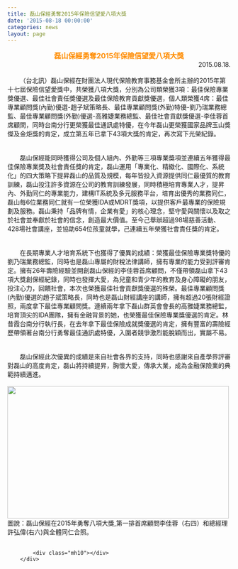 ```yaml
---
title: 磊山保經勇奪2015年保險信望愛八項大獎
date: '2015-08-18 00:00:00'
categories: news
layout: page
---
```


<div class="text">
			<div>
	<span style="display: none;">&nbsp;</span>
	<div align="center">
		<span style="font-size:16px;"><span style="color:#ff8c00;"><strong><span id="cke_bm_737S" style="display: none;">&nbsp;</span>磊山保經勇奪2015年保險信望愛八項大獎<span id="cke_bm_737E" style="display: none;">&nbsp;</span></strong></span></span></div>
	<span style="display: none;">&nbsp;</span>
	<div align="right">
		&nbsp;&nbsp;&nbsp;&nbsp;&nbsp;&nbsp;&nbsp;&nbsp;&nbsp;&nbsp;&nbsp;&nbsp;&nbsp;&nbsp;&nbsp;&nbsp;&nbsp;&nbsp;&nbsp;&nbsp;&nbsp;&nbsp;&nbsp;&nbsp;&nbsp;&nbsp;&nbsp;&nbsp;&nbsp;&nbsp;&nbsp;&nbsp;&nbsp;&nbsp;&nbsp;&nbsp;&nbsp;&nbsp;&nbsp;&nbsp;&nbsp;&nbsp;&nbsp;&nbsp;&nbsp;&nbsp;&nbsp;&nbsp;&nbsp; 2015.08.18.</div>
	<div>
		&nbsp;</div>
	<div>
		&nbsp;&nbsp;&nbsp;&nbsp;&nbsp;&nbsp; （台北訊）磊山保經在財團法人現代保險教育事務基金會所主辦的2015年第十七屆保險信望愛獎中，共榮獲八項大獎，分別為公司類榮獲3項：最佳保險專業獎優選、最佳社會責任獎優選及最佳保險教育貢獻獎優選，個人類榮獲4席：最佳專業顧問獎(內勤)優選-趙子斌策略長、最佳專業顧問獎(外勤)特優-劉乃瑞業務總監、最佳專業顧問獎(外勤)優選-高雅婕業務總監、最佳社會貢獻獎優選-李佳蓉首席顧問，同時台南分行更榮獲最佳通訊處特優，在今年磊山更榮獲國家品牌玉山獎傑及金炬獎的肯定，成立第五年已拿下43項大獎的肯定，再次寫下光榮紀錄。</div>
	<div>
		&nbsp;</div>
	<div>
		&nbsp;</div>
	<div>
		　　磊山保經能同時獲得公司及個人組內、外勤等三項專業獎項並連續五年獲得最佳保險專業獎及社會責任獎的肯定，磊山運用「專業化、精緻化、國際化、系統化」的四大策略下提昇磊山的品質及規模，每年皆投入資源提供同仁最優質的教育訓練，磊山投注許多資源在公司的教育訓練發展，同時積極培育專業人才，提昇內、外勤同仁的專業能力，建構IT系統及多元服務平台，培育出優秀的業務同仁，磊山每6位業務同仁就有一位榮獲IDA或MDRT獎項，以提供客戶最專業的保險規劃及服務。磊山秉持「品牌有情，企業有愛」的核心理念，堅守愛與關懷以及取之於社會並奉獻於社會的信念，創造最大價值。至今己舉辦超過98場慈善活動、428場社會講座，並協助654位孩童就學，己連續五年榮獲社會責任獎的肯定。</div>
	<div>
		&nbsp;</div>
	<div>
		&nbsp;</div>
	<div>
		　　在長期專業人才培育系統下也獲得了優異的成績：榮獲最佳保險專業獎特優的劉乃瑞業務總監，同時也是磊山專屬的財稅法律講師，擁有專業的能力受到評審肯定。擁有26年壽險經驗並開創磊山保經的李佳蓉首席顧問，不僅帶領磊山拿下43項大獎創保經紀錄，同時也發揮大愛，為兒童和青少年的教育及身心障礙的朋友，投注心力，回饋社會，本次也榮獲最佳社會貢獻獎優選的殊榮。最佳專業顧問獎(內勤)優選的趙子斌策略長，同時也是磊山財經講座的講師，擁有超過20張財經證照，兩度拿下最佳專業顧問獎。連續兩年拿下磊山群英會會長的高雅婕業務總監，培育頂尖的IDA團隊，擁有金融背景的她，也榮獲最佳保險專業獎優選的肯定。林昔霞台南分行執行長，在去年拿下最佳保險成就獎優選的肯定，擁有豐富的壽險經歷帶領著台南分行勇奪最佳通訊處特優，入圍者競爭激烈能脫穎而出，實屬不易。</div>
	<div>
		&nbsp;</div>
	<div>
		&nbsp;</div>
	<div>
		　　磊山保經此次優異的成績是來自社會各界的支持，同時也感謝來自產學界評審對磊山的高度肯定，磊山將持續提昇，胸懷大愛，傳承大業，成為金融保險業的典範持續邁進。</div>
	<div>
		&nbsp;</div>
	<div>
		<img alt="" src="http://www.leishan.com.tw/UserFiles/images/%E7%A3%8A%E5%B1%B1%E6%96%B0%E8%81%9E/20150817%E7%A3%8A%E5%B1%B1%E4%BF%9D%E7%B6%932015%E5%B9%B4%E5%8B%87%E5%A5%AA%E4%BF%A1%E6%9C%9B%E6%84%9B8%E9%A0%85%E5%A4%A7%E7%8D%8E-1.jpg" style="width: 500px; height: 298px;"></div>
	<div>
		圖說：磊山保經在2015年勇奪八項大獎,第一排首席顧問李佳蓉（右四）和總經理許弘偉(右六)與全體同仁合照。</div>
</div>
<div>
	&nbsp;</div>

			<div class="mh10"></div>
		</div>